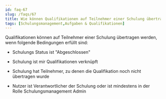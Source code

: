 ```yaml
---
id: faq-67
slug: /faqs/67
title: Wie können Qualifikationen auf Teilnehmer einer Schulung übertragen werden
tags: [Schulungsmanagement,Aufgaben & Qualifikationen]
---
```

Qualifikationen können auf Teilnehmer einer Schulung übertragen werden, wenn folgende Bedingungen erfüllt sind:

*   Schulungs Status ist "Abgeschlossen"

*   Schulung ist mir Qualifikationen verknüpft

*   Schulung hat Teilnehmer, zu denen die Qualifikation noch nicht übertragen wurde

*   Nutzer ist Verantwortlicher der Schulung oder ist mindestens in der Rolle Schulungsmanagement Admin
